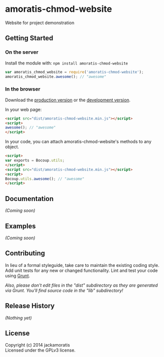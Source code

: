 # amoratis-chmod-website

Website for project demonstration

## Getting Started
### On the server
Install the module with: `npm install amoratis-chmod-website`

```javascript
var amoratis_chmod_website = require('amoratis-chmod-website');
amoratis_chmod_website.awesome(); // "awesome"
```

### In the browser
Download the [production version][min] or the [development version][max].

[min]: https://raw.github.com/jamorat/knockout-js-chmod-site/master/dist/amoratis-chmod-website.min.js
[max]: https://raw.github.com/jamorat/knockout-js-chmod-site/master/dist/amoratis-chmod-website.js

In your web page:

```html
<script src="dist/amoratis-chmod-website.min.js"></script>
<script>
awesome(); // "awesome"
</script>
```

In your code, you can attach amoratis-chmod-website's methods to any object.

```html
<script>
var exports = Bocoup.utils;
</script>
<script src="dist/amoratis-chmod-website.min.js"></script>
<script>
Bocoup.utils.awesome(); // "awesome"
</script>
```

## Documentation
_(Coming soon)_

## Examples
_(Coming soon)_

## Contributing
In lieu of a formal styleguide, take care to maintain the existing coding style. Add unit tests for any new or changed functionality. Lint and test your code using [Grunt](http://gruntjs.com/).

_Also, please don't edit files in the "dist" subdirectory as they are generated via Grunt. You'll find source code in the "lib" subdirectory!_

## Release History
_(Nothing yet)_

## License
Copyright (c) 2014 jackamoratis  
Licensed under the GPLv3 license.
